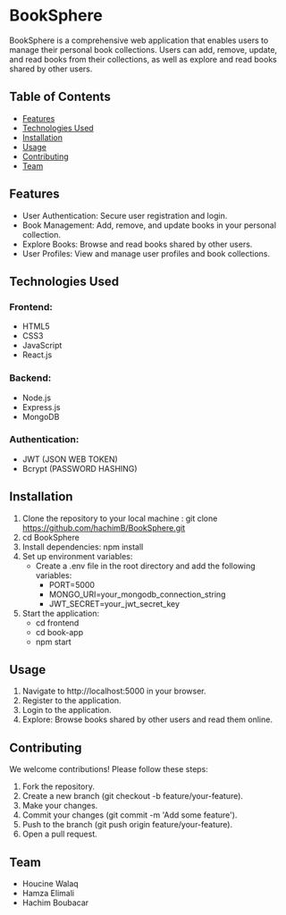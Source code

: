 # BookSphere
BookSphere is a comprehensive web application that enables users to manage their personal book collections. Users can add, remove, update, and read books from their collections, as well as explore and read books shared by other users.

## Table of Contents
- [Features](#features)
- [Technologies Used](#technologies-used)
- [Installation](#installation)
- [Usage](#usage)
- [Contributing](#contributing)
- [Team](#team)

## Features
- User Authentication: Secure user registration and login.
- Book Management: Add, remove, and update books in your personal collection.
- Explore Books: Browse and read books shared by other users.
- User Profiles: View and manage user profiles and book collections.

## Technologies Used
### Frontend:
- HTML5
- CSS3
- JavaScript
- React.js

### Backend:
- Node.js
- Express.js
- MongoDB

### Authentication:
- JWT (JSON WEB TOKEN)
- Bcrypt (PASSWORD HASHING)

## Installation
1. Clone the repository to your local machine : git clone https://github.com/hachimB/BookSphere.git
2. cd BookSphere
3. Install dependencies: npm install
4. Set up environment variables:
   - Create a .env file in the root directory and add the following variables:
        - PORT=5000
        - MONGO_URI=your_mongodb_connection_string
        - JWT_SECRET=your_jwt_secret_key
5. Start the application:
    - cd frontend
    - cd book-app
    - npm start

## Usage
1. Navigate to http://localhost:5000 in your browser.
2. Register to the application.
3. Login to the application.
4. Explore: Browse books shared by other users and read them online.

## Contributing
We welcome contributions! Please follow these steps:

1. Fork the repository.
2. Create a new branch (git checkout -b feature/your-feature).
3. Make your changes.
4. Commit your changes (git commit -m 'Add some feature').
5. Push to the branch (git push origin feature/your-feature).
6. Open a pull request.

## Team
- Houcine Walaq
- Hamza Elimali
- Hachim Boubacar
